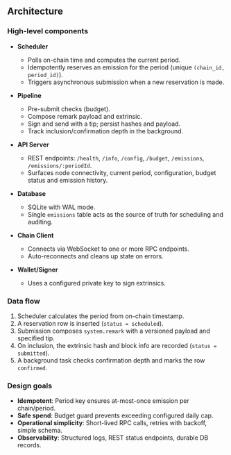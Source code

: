 ## Architecture

### High-level components

- **Scheduler**
  - Polls on-chain time and computes the current period.
  - Idempotently reserves an emission for the period (unique `(chain_id, period_id)`).
  - Triggers asynchronous submission when a new reservation is made.

- **Pipeline**
  - Pre-submit checks (budget).
  - Compose remark payload and extrinsic.
  - Sign and send with a tip; persist hashes and payload.
  - Track inclusion/confirmation depth in the background.

- **API Server**
  - REST endpoints: `/health`, `/info`, `/config`, `/budget`, `/emissions`, `/emissions/:periodId`.
  - Surfaces node connectivity, current period, configuration, budget status and emission history.

- **Database**
  - SQLite with WAL mode.
  - Single `emissions` table acts as the source of truth for scheduling and auditing.

- **Chain Client**
  - Connects via WebSocket to one or more RPC endpoints.
  - Auto-reconnects and cleans up state on errors.

- **Wallet/Signer**
  - Uses a configured private key to sign extrinsics.

### Data flow

1. Scheduler calculates the period from on-chain timestamp.
2. A reservation row is inserted (`status = scheduled`).
3. Submission composes `system.remark` with a versioned payload and specified tip.
4. On inclusion, the extrinsic hash and block info are recorded (`status = submitted`).
5. A background task checks confirmation depth and marks the row `confirmed`.

### Design goals

- **Idempotent**: Period key ensures at-most-once emission per chain/period.
- **Safe spend**: Budget guard prevents exceeding configured daily cap.
- **Operational simplicity**: Short-lived RPC calls, retries with backoff, simple schema.
- **Observability**: Structured logs, REST status endpoints, durable DB records.
